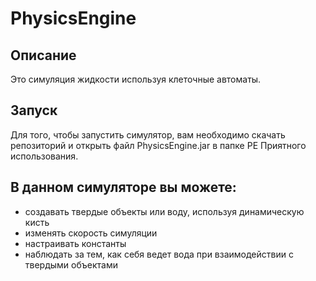 # PhysicsEngine
## Описание
Это симуляция жидкости используя клеточные автоматы.  
## Запуск
Для того, чтобы запустить симулятор, вам необходимо скачать репозиторий и открыть файл PhysicsEngine.jar в папке PE
Приятного использования.
## В данном симуляторе вы можете:  
* создавать твердые объекты или воду, используя динамическую кисть
* изменять скорость симуляции
* настраивать константы
* наблюдать за тем, как себя ведет вода при взаимодействии с твердыми объектами

